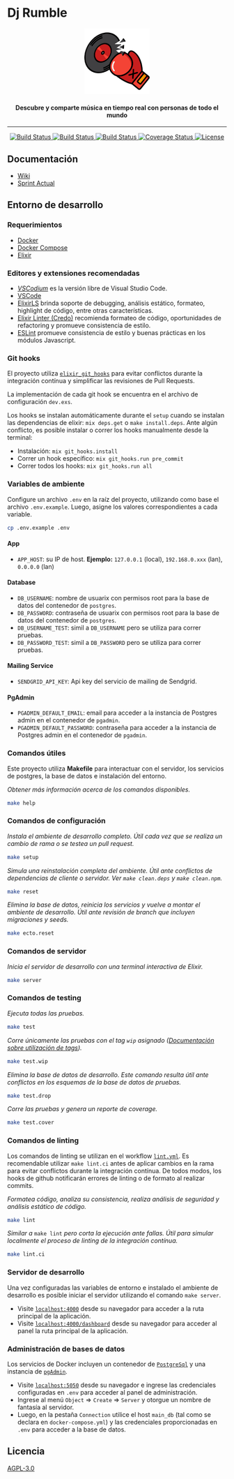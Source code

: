 # Dj Rumble

<p align="center">
  <a
    href="https://dj-rumble.herokuapp.com/"
    target="_blank" rel="noopener noreferrer"
  >
    <img
      width="150px" src="assets/static/svg/generic/logo/dj-rumble.svg"
      alt="DjRumble logo"
    />
  </a>
</p>

<h4 align="center">
  Descubre y comparte música en tiempo real con personas de todo el mundo
</h4>

---

<p align="center" style="margin-top: 14px;">
  <a href="https://github.com/dj-rumble/dj-rumble/actions/workflows/dialyzer.yml">
    <img
      src="https://github.com/dj-rumble/dj-rumble/actions/workflows/dialyzer.yml/badge.svg"
      alt="Build Status"
    >
  </a>
  <a href="https://github.com/dj-rumble/dj-rumble/actions/workflows/test.yml">
    <img
      src="https://github.com/dj-rumble/dj-rumble/actions/workflows/test.yml/badge.svg"
      alt="Build Status"
    >
  </a>
  <a href="https://github.com/dj-rumble/dj-rumble/actions/workflows/lint.yml">
    <img
      src="https://github.com/dj-rumble/dj-rumble/actions/workflows/lint.yml/badge.svg"
      alt="Build Status"
    >
  </a>
  <a href='https://coveralls.io/github/dj-rumble/dj-rumble'>
    <img
      src='https://coveralls.io/repos/github/dj-rumble/dj-rumble/badge.svg'
      alt='Coverage Status'
    />
  </a>
  <a
    href="https://github.com/dj-rumble/dj-rumble/blob/main/LICENSE"
  >
    <img
      src="https://img.shields.io/badge/License-GPL%20v3-blue.svg"
      alt="License"
    >
  </a>
</p>

## Documentación

+ [Wiki](https://github.com/dj-rumble/dj-rumble-app/wiki)
+ [Sprint Actual](https://github.com/dj-rumble/dj-rumble/wiki/POC)

## Entorno de desarrollo

### Requerimientos

+ [Docker](https://docs.docker.com/engine/install/ubuntu/)
+ [Docker Compose](https://docs.docker.com/compose/install/)
+ [Elixir](https://elixir-lang.org/install.html)

### Editores y extensiones recomendadas

+ [*VSCodium*](https://vscodium.com/#install) es la versión libre de Visual Studio Code.
+ [VSCode](https://code.visualstudio.com/Download)
+ [ElixirLS](https://marketplace.visualstudio.com/items?itemName=JakeBecker.elixir-ls) brinda soporte de debugging, análisis estático, formateo, highlight de código, entre otras características.
+ [Elixir Linter (Credo)](https://marketplace.visualstudio.com/items?itemName=pantajoe.vscode-elixir-credo) recomienda formateo de código, oportunidades de refactoring y promueve consistencia de estilo.
+ [ESLint](https://marketplace.visualstudio.com/items?itemName=dbaeumer.vscode-eslint) promueve consistencia de estilo y buenas prácticas en los módulos Javascript.

### Git hooks

El proyecto utiliza [`elixir_git_hooks`](https://github.com/qgadrian/elixir_git_hooks) para evitar conflictos durante la integración contínua y simplificar las revisiones de Pull Requests.

La implementación de cada git hook se encuentra en el archivo de configuración `dev.exs`.

Los hooks se instalan automáticamente durante el `setup` cuando se instalan las dependencias de elixir: `mix deps.get` o `make install.deps`. Ante algún conflicto, es posible instalar o correr los hooks manualmente desde la terminal:

+ Instalación: `mix git_hooks.install`
+ Correr un hook específico: `mix git_hooks.run pre_commit`
+ Correr todos los hooks: `mix git_hooks.run all`

### Variables de ambiente

Configure un archivo `.env` en la raíz del proyecto, utilizando como base el archivo `.env.example`. Luego, asigne los valores correspondientes a cada variable.

```bash
cp .env.example .env
```

#### App

+ `APP_HOST`: su IP de host. **Ejemplo:** `127.0.0.1` (local), `192.168.0.xxx` (lan), `0.0.0.0` (lan)

#### Database

+ `DB_USERNAME`: nombre de usuarix con permisos root para la base de datos del contenedor de `postgres`.
+ `DB_PASSWORD`: contraseña de usuarix con permisos root para la base de datos del contenedor de `postgres`.
+ `DB_USERNAME_TEST`: simil a `DB_USERNAME` pero se utiliza para correr pruebas.
+ `DB_PASSWORD_TEST`: simil a `DB_PASSWORD` pero se utiliza para correr pruebas.

#### Mailing Service

+ `SENDGRID_API_KEY`: Api key del servicio de mailing de Sendgrid.

#### PgAdmin

+ `PGADMIN_DEFAULT_EMAIL`: email para acceder a la instancia de Postgres admin en el contenedor de `pgadmin`.
+ `PGADMIN_DEFAULT_PASSWORD`: contraseña para acceder a la instancia de Postgres admin en el contenedor de `pgadmin`.

### Comandos útiles

Este proyecto utiliza **Makefile** para interactuar con el servidor, los servicios de postgres, la base de datos e instalación del entorno.

*Obtener más información acerca de los comandos disponibles.*

```bash
make help
```

### Comandos de configuración

*Instala el ambiente de desarrollo completo. Útil cada vez que se realiza un cambio de rama o se testea un pull request.*

```bash
make setup
```

*Simula una reinstalación completa del ambiente. Útil ante conflictos de dependencias de cliente o servidor. Ver `make clean.deps` y `make clean.npm`.*

```bash
make reset
```

*Elimina la base de datos, reinicia los servicios y vuelve a montar el ambiente de desarrollo. Útil ante revisión de branch que incluyen migraciones y seeds.*

```bash
make ecto.reset
```

### Comandos de servidor

*Inicia el servidor de desarrollo con una terminal interactiva de Elixir.*

```bash
make server
```

### Comandos de testing

*Ejecuta todas las pruebas.*

```bash
make test
```

*Corre únicamente las pruebas con el tag `wip` asignado ([Documentación sobre utilización de tags](https://hexdocs.pm/phoenix/testing.html#running-tests-using-tags)).*

```bash
make test.wip
```

*Elimina la base de datos de desarrollo. Este comando resulta útil ante conflictos en los esquemas de la base de datos de pruebas.*

```bash
make test.drop
```

*Corre las pruebas y genera un reporte de coverage.*

```bash
make test.cover
```

### Comandos de linting

Los comandos de linting se utilizan en el workflow [`lint.yml`](.github/workflows.lint.yml). Es recomendable utilizar `make lint.ci` antes de aplicar cambios en la rama para evitar conflictos durante la integración contínua. De todos modos, los hooks de github notificarán errores de linting o de formato al realizar commits.

*Formatea código, analiza su consistencia, realiza análisis de seguridad y análisis estático de código.*

```bash
make lint
```

*Similar a* `make lint` *pero corta la ejecución ante fallas. Útil para simular localmente el proceso de linting de la integración contínua.*

```bash
make lint.ci
```

### Servidor de desarrollo

Una vez configuradas las variables de entorno e instalado el ambiente de desarrollo es posible iniciar el servidor utilizando el comando `make server`.

+ Visite [`localhost:4000`](http://localhost:4000) desde su navegador para acceder a la ruta principal de la aplicación.
+ Visite [`localhost:4000/dashboard`](http://localhost:4000/dashboard/home) desde su navegador para acceder al panel  la ruta principal de la aplicación.

### Administración de bases de datos

Los servicios de Docker incluyen un contenedor de [`PostgreSql`](https://www.postgresql.org/) y una instancia de [`pgAdmin`](https://www.pgadmin.org/).

+ Visite [`localhost:5050`](http://localhost:5050/) desde su navegador e ingrese las credenciales configuradas en `.env` para acceder al panel de administración.
+ Ingrese al menú `Object` => `Create` => `Server` y otorgue un nombre de fantasía al servidor.
+ Luego, en la pestaña `Connection` utilice el host `main_db` (tal como se declara en `docker-compose.yml`) y las credenciales proporcionadas en `.env` para acceder a la base de datos.

## Licencia

[AGPL-3.0](https://github.com/dj-rumble/dj-rumble-app/blob/main/LICENSE)
